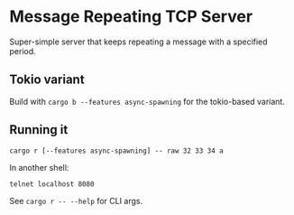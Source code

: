 # Message Repeating TCP Server

Super-simple server that keeps repeating a message with a specified period.

## Tokio variant

Build with `cargo b --features async-spawning` for the tokio-based variant.

## Running it

`cargo r [--features async-spawning] -- raw 32 33 34 a`

In another shell:

`telnet localhost 8080`

See `cargo r -- --help` for CLI args.